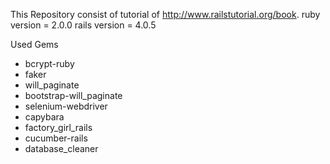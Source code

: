 This Repository consist of tutorial of http://www.railstutorial.org/book. 
ruby version = 2.0.0
rails version = 4.0.5

Used Gems

- bcrypt-ruby
- faker
- will_paginate
- bootstrap-will_paginate
- selenium-webdriver
- capybara
- factory_girl_rails
- cucumber-rails
- database_cleaner